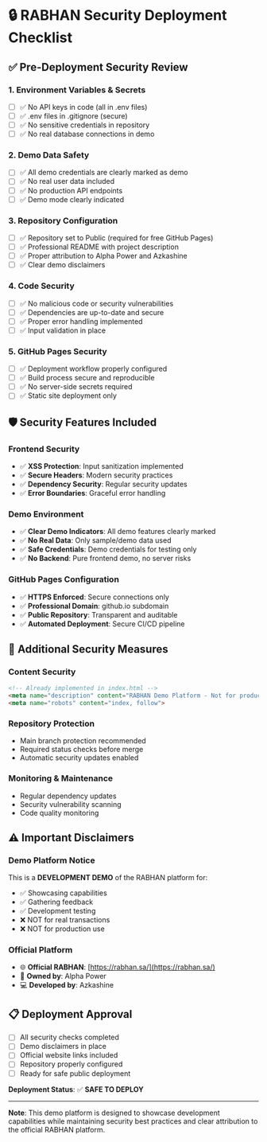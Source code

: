 # 🔒 RABHAN Security Deployment Checklist

## ✅ Pre-Deployment Security Review

### **1. Environment Variables & Secrets**
- [ ] ✅ No API keys in code (all in .env files)
- [ ] ✅ .env files in .gitignore (secure)
- [ ] ✅ No sensitive credentials in repository
- [ ] ✅ No real database connections in demo

### **2. Demo Data Safety**
- [ ] ✅ All demo credentials are clearly marked as demo
- [ ] ✅ No real user data included
- [ ] ✅ No production API endpoints
- [ ] ✅ Demo mode clearly indicated

### **3. Repository Configuration**
- [ ] ✅ Repository set to Public (required for free GitHub Pages)
- [ ] ✅ Professional README with project description
- [ ] ✅ Proper attribution to Alpha Power and Azkashine
- [ ] ✅ Clear demo disclaimers

### **4. Code Security**
- [ ] ✅ No malicious code or security vulnerabilities
- [ ] ✅ Dependencies are up-to-date and secure
- [ ] ✅ Proper error handling implemented
- [ ] ✅ Input validation in place

### **5. GitHub Pages Security**
- [ ] ✅ Deployment workflow properly configured
- [ ] ✅ Build process secure and reproducible
- [ ] ✅ No server-side secrets required
- [ ] ✅ Static site deployment only

## 🛡️ Security Features Included

### **Frontend Security**
- ✅ **XSS Protection**: Input sanitization implemented
- ✅ **Secure Headers**: Modern security practices
- ✅ **Dependency Security**: Regular security updates
- ✅ **Error Boundaries**: Graceful error handling

### **Demo Environment**
- ✅ **Clear Demo Indicators**: All demo features clearly marked
- ✅ **No Real Data**: Only sample/demo data used
- ✅ **Safe Credentials**: Demo credentials for testing only
- ✅ **No Backend**: Pure frontend demo, no server risks

### **GitHub Pages Configuration**
- ✅ **HTTPS Enforced**: Secure connections only
- ✅ **Professional Domain**: github.io subdomain
- ✅ **Public Repository**: Transparent and auditable
- ✅ **Automated Deployment**: Secure CI/CD pipeline

## 🔐 Additional Security Measures

### **Content Security**
```html
<!-- Already implemented in index.html -->
<meta name="description" content="RABHAN Demo Platform - Not for production use">
<meta name="robots" content="index, follow">
```

### **Repository Protection**
- Main branch protection recommended
- Required status checks before merge
- Automatic security updates enabled

### **Monitoring & Maintenance**
- Regular dependency updates
- Security vulnerability scanning
- Code quality monitoring

## ⚠️ Important Disclaimers

### **Demo Platform Notice**
This is a **DEVELOPMENT DEMO** of the RABHAN platform for:
- ✅ Showcasing capabilities
- ✅ Gathering feedback
- ✅ Development testing
- ❌ NOT for real transactions
- ❌ NOT for production use

### **Official Platform**
- 🌐 **Official RABHAN**: [https://rabhan.sa/](https://rabhan.sa/)
- 🏢 **Owned by**: Alpha Power
- 💻 **Developed by**: Azkashine

## 📋 Deployment Approval

- [ ] All security checks completed
- [ ] Demo disclaimers in place
- [ ] Official website links included
- [ ] Repository properly configured
- [ ] Ready for safe public deployment

**Deployment Status**: ✅ **SAFE TO DEPLOY**

---

**Note**: This demo platform is designed to showcase development capabilities while maintaining security best practices and clear attribution to the official RABHAN platform.
